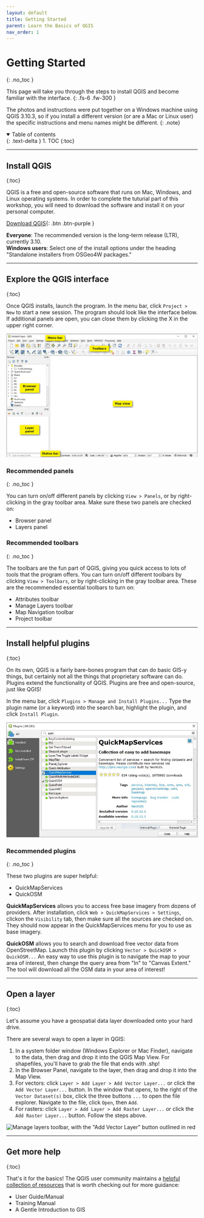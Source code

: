 ```yaml
---
layout: default
title: Getting Started
parent: Learn the Basics of QGIS
nav_order: 1
---
```


# Getting Started
{: .no_toc }

This page will take you through the steps to install QGIS and become familiar with the interface.
{: .fs-6 .fw-300 }

The photos and instructions were put together on a Windows machine using QGIS 3.10.3, so if you install a different version (or are a Mac or Linux user) the specific instructions and menu names might be different.
{: .note}

<details open markdown="block">
  <summary>
    Table of contents
  </summary>
  {: .text-delta }
1. TOC
{:toc}
</details>

---
## Install QGIS
{:toc}

QGIS is a free and open-source software that runs on Mac, Windows, and Linux operating systems. In order to complete the tuturial part of this workshop, you will need to download the software and install it on your personal computer. 

[Download QGIS](https://www.qgis.org/){: .btn .btn-purple }

**Everyone**: The recommended version is the long-term release (LTR), currently 3.10.<br>
**Windows users**: Select one of the install options under the heading "Standalone installers from OSGeo4W packages." 

---
## Explore the QGIS interface
{:toc}

Once QGIS installs, launch the program. In the menu bar, click `Project > New` to start a new session. The program should look like the interface below. If additional panels are open, you can close them by clicking the X in the upper right corner. 

![QGIS interface after opening a new project](media/1_NewProject_Anno.JPG "QGIS interface")

### Recommended panels
{: .no_toc }

You can turn on/off different panels by clicking `View > Panels`, or by right-clicking in the gray toolbar area. Make sure these two panels are checked on:

* Browser panel
* Layers panel

### Recommended toolbars
{: .no_toc }

The toolbars are the fun part of QGIS, giving you quick access to lots of tools that the program offers. You can turn on/off different toolbars by clicking `View > Toolbars`, or by right-clicking in the gray toolbar area. These are the recommended essential toolbars to turn on:

* Attributes toolbar
* Manage Layers toolbar
* Map Navigation toolbar
* Project toolbar

---
## Install helpful plugins
{:toc}

On its own, QGIS is a fairly bare-bones program that can do basic GIS-y things, but certainly not all the things that proprietary software can do. Plugins extend the functionality of QGIS. Plugins are free and open-source, just like QGIS!

In the menu bar, click `Plugins > Manage and Install Plugins...` Type the plugin name (or a keyword) into the search bar, highlight the plugin, and click `Install Plugin`.

![Searching for and installing a plugin in QGIS](media/2_Plugin.JPG "QGIS plugin installer")

### Recommended plugins
{: .no_toc }

These two plugins are super helpful:
* QuickMapServices
* QuickOSM

**QuickMapServices** allows you to access free base imagery from dozens of providers. After installation, click `Web > QuickMapServices > Settings`, clickon the `Visibility` tab, then make sure all the sources are checked on. They should now appear in the QuickMapServices menu for you to use as base imagery.

**QuickOSM** allows you to search and download free vector data from OpenStreetMap. Launch this plugin by clicking `Vector > QuickOSM > QuickOSM...` An easy way to use this plugin is to navigate the map to your area of interest, then change the query area from "In" to "Canvas Extent." The tool will download all the OSM data in your area of interest!

---
## Open a layer
{:toc}

Let's assume you have a geospatial data layer downloaded onto your hard drive.

There are several ways to open a layer in QGIS:
1. In a system folder window (Windows Explorer or Mac Finder), navigate to the data, then drag and drop it into the QGIS Map View. For shapefiles, you'll have to grab the file that ends with .shp!
1. In the Browser Panel, navigate to the layer, then drag and drop it into the Map View.
1. For vectors: click `Layer > Add Layer > Add Vector Layer...` or click the `Add Vector Layer...` button. In the window that opens, to the right of the `Vector Dataset(s)` box, click the three buttons `...` to open the file explorer. Navigate to the file, click `Open`, then `Add`.
1. For rasters: click `Layer > Add Layer > Add Raster Layer...` or click the `Add Raster Layer...` button. Follow the steps above.

<img src='https://umass-gis.github.io/workshops/content/basics-qgis/media/manage_layers_annotated.png' width='500' alt='Manage layers toolbar, with the "Add Vector Layer" button outlined in red'>

---
## Get more help
{:toc}

That's it for the basics! The QGIS user community maintains a [helpful collection of resources](https://docs.qgis.org/3.10/en/docs/index.html) that is worth checking out for more guidance:
* User Guide/Manual
* Training Manual
* A Gentle Introduction to GIS
